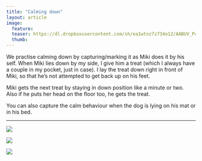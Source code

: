 ```yaml
---
title: "Calming down"
layout: article
image:
  feature:
  teaser: https://dl.dropboxusercontent.com/sh/ea1wtnz7z734o12/AABUV_PcyiMFN4XCDxcbQWy3a/aktivointi/rauhoittuminen/DSC14799-245px.jpg
  thumb:
---
```


We practise calming down by capturing/marking it as Miki does it by his self. When Miki lies down by my side, I give him a treat (which I always have a couple in my pocket, just in case). I lay the treat down right in front of Miki, so that he’s not attempted to get back up on his feet.

Miki gets the next treat by staying in down position like a minute or two. Also if he puts her head on the floor too, he gets the treat.

You can also capture the calm behaviour when the dog is lying on his mat or in his bed.

---

[![](https://dl.dropboxusercontent.com/sh/ea1wtnz7z734o12/AAAGqw-aH53fJogBizYTZ3rpa/aktivointi/rauhoittuminen/DSC14806_2-800px.jpg)](https://dl.dropboxusercontent.com/sh/ea1wtnz7z734o12/AAC_0Sc03DTpLHNZEJ8Dx-t6a/aktivointi/rauhoittuminen/DSC14806_2.jpg)

[![](https://dl.dropboxusercontent.com/sh/ea1wtnz7z734o12/AAB59L8X66jgAOnUszfvdBH_a/aktivointi/rauhoittuminen/DSC14799_2-800px.jpg)](https://dl.dropboxusercontent.com/sh/ea1wtnz7z734o12/AADGLulkO-Kic_3RNGBIFmHva/aktivointi/rauhoittuminen/DSC14799_2.jpg)

[![](https://dl.dropboxusercontent.com/sh/ea1wtnz7z734o12/AABUcnLZp0Lzt0ifbS8R9Aiva/temput/1/DSC13786_2-800px.jpg)](https://dl.dropboxusercontent.com/sh/ea1wtnz7z734o12/AACJpVEbDJMr-Hfb5Axnuy-sa/temput/1/DSC13786_2.jpg)
